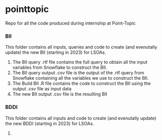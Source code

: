 # pointtopic
Repo for all the code produced during internship at Point-Topic

### BII
This folder contains all inputs, queries and code to create (and evenutally update) the new BII (starting in 2023) for LSOAs.

1. The BII query .rtf file contains the full query to obtain all the input variables from Snowflake to construct the BII.
2. The BII query output .csv file is the output of the .rtf query from Snowflake containing all the variables we use to construct the BII.
3. The Build BII .R file contains the code to construct the BII using the output .csv file as input data
4. The new BII output .csv file is the resulting BII

### BDDI
This folder contains all inputs and code to create (and evenutally update) the new BDDI (starting in 2023) for LSOAs.

1. 
